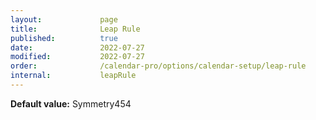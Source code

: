 ```yaml
---
layout:             page
title:              Leap Rule
published:          true
date:               2022-07-27
modified:           2022-07-27
order:              /calendar-pro/options/calendar-setup/leap-rule
internal:           leapRule
---
```

**Default value:** Symmetry454